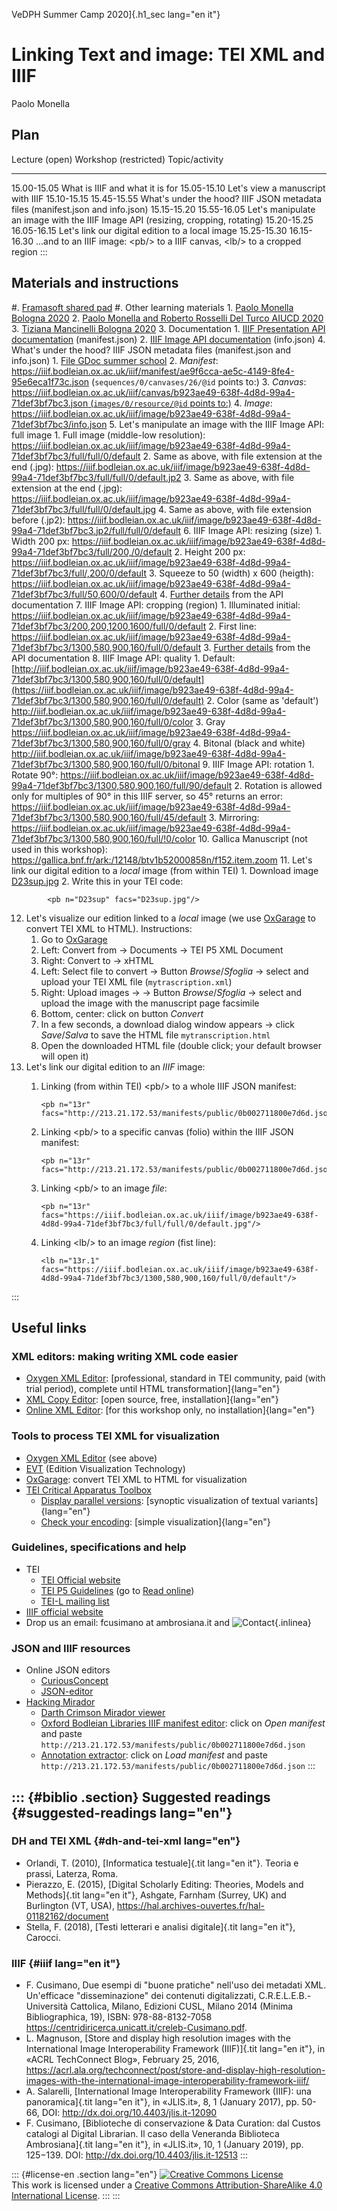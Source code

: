 VeDPH Summer Camp 2020]{.h1_sec lang="en it"}

# Linking Text and image: TEI XML and IIIF

Paolo Monella

## Plan 

  Lecture (open)   Workshop (restricted)   Topic/activity
  ---------------- ----------------------- ------------------
  15.00-15.05                              What is IIIF and what it is for
  15.05-15.10                              Let\'s view a manuscript with IIIF
  15.10-15.15      15.45-15.55             What\'s under the hood? IIIF JSON metadata files (manifest.json and info.json)
  15.15-15.20      15.55-16.05             Let\'s manipulate an image with the IIIF Image API (resizing, cropping, rotating)
  15.20-15.25      16.05-16.15             Let\'s link our digital edition to a local image
  15.25-15.30      16.15-16.30             \...and to an IIIF image: \<pb/\> to a IIIF canvas, \<lb/\> to a cropped region
:::


## Materials and instructions

#.  [Framasoft shared pad](#)
#.  Other learning materials
    1.  [Paolo Monella Bologna
        2020](https://www1.unipa.it/paolo.monella/reires2019/index.html)
    2.  [Paolo Monella and Roberto Rosselli Del Turco AIUCD
        2020](https://www1.unipa.it/paolo.monella/aiucd2020/index.html)
    3.  [Tiziana Mancinelli Bologna
        2020](https://slides.com/tizmancinelli/documenta-amoris#/)
3.  Documentation
    1.  [IIIF Presentation API
        documentation](https://iiif.io/api/presentation/2.1/)
        (manifest.json)
    2.  [IIIF Image API documentation](https://iiif.io/api/image/2.1/)
        (info.json)
4.  What\'s under the hood? IIIF JSON metadata files (manifest.json and
    info.json)
    1.  [File GDoc summer
        school](https://docs.google.com/document/d/1WHQjPqfgKmJZfSQmdmAZ6RW_CNUNbC6ic22zvHMsGsM/edit#heading=h.ws30n8ta6qdo)
    2.  *Manifest*:
        <https://iiif.bodleian.ox.ac.uk/iiif/manifest/ae9f6cca-ae5c-4149-8fe4-95e6eca1f73c.json>
        (`sequences/0/canvases/26/@id` points to:)
    3.  *Canvas*:
        [https://iiif.bodleian.ox.ac.uk/iiif/canvas/b923ae49-638f-4d8d-99a4-71def3bf7bc3.json
        (`images/0/resource/@id` points
        to:)](https://iiif.bodleian.ox.ac.uk/iiif/canvas/b923ae49-638f-4d8d-99a4-71def3bf7bc3.json)
    4.  *Image*:
        <https://iiif.bodleian.ox.ac.uk/iiif/image/b923ae49-638f-4d8d-99a4-71def3bf7bc3/info.json>
5.  Let\'s manipulate an image with the IIIF Image API: full image
    1.  Full image (middle-low resolution):
        <https://iiif.bodleian.ox.ac.uk/iiif/image/b923ae49-638f-4d8d-99a4-71def3bf7bc3/full/full/0/default>
    2.  Same as above, with file extension at the end (.jpg):
        <https://iiif.bodleian.ox.ac.uk/iiif/image/b923ae49-638f-4d8d-99a4-71def3bf7bc3/full/full/0/default.jp2>
    3.  Same as above, with file extension at the end (.jpg):
        <https://iiif.bodleian.ox.ac.uk/iiif/image/b923ae49-638f-4d8d-99a4-71def3bf7bc3/full/full/0/default.jpg>
    4.  Same as above, with file extension before (.jp2):
        <https://iiif.bodleian.ox.ac.uk/iiif/image/b923ae49-638f-4d8d-99a4-71def3bf7bc3.jp2/full/full/0/default>
6.  IIIF Image API: resizing (size)
    1.  Width 200 px:
        <https://iiif.bodleian.ox.ac.uk/iiif/image/b923ae49-638f-4d8d-99a4-71def3bf7bc3/full/200,/0/default>
    2.  Height 200 px:
        <https://iiif.bodleian.ox.ac.uk/iiif/image/b923ae49-638f-4d8d-99a4-71def3bf7bc3/full/,200/0/default>
    3.  Squeeze to 50 (width) x 600 (heigth):
        <https://iiif.bodleian.ox.ac.uk/iiif/image/b923ae49-638f-4d8d-99a4-71def3bf7bc3/full/50,600/0/default>
    4.  [Further details](https://iiif.io/api/image/2.1/#size) from the
        API documentation
7.  IIIF Image API: cropping (region)
    1.  Illuminated initial:
        <https://iiif.bodleian.ox.ac.uk/iiif/image/b923ae49-638f-4d8d-99a4-71def3bf7bc3/200,200,1200,1600/full/0/default>
    2.  First line:
        <https://iiif.bodleian.ox.ac.uk/iiif/image/b923ae49-638f-4d8d-99a4-71def3bf7bc3/1300,580,900,160/full/0/default>
    3.  [Further details](https://iiif.io/api/image/2.1/#region) from
        the API documentation
8.  IIIF Image API: quality
    1.  Default:
        [http://iiif.bodleian.ox.ac.uk/iiif/image/b923ae49-638f-4d8d-99a4-71def3bf7bc3/1300,580,900,160/full/0/default](https://iiif.bodleian.ox.ac.uk/iiif/image/b923ae49-638f-4d8d-99a4-71def3bf7bc3/1300,580,900,160/full/0/default)
    2.  Color (same as 'default')
        <http://iiif.bodleian.ox.ac.uk/iiif/image/b923ae49-638f-4d8d-99a4-71def3bf7bc3/1300,580,900,160/full/0/color>
    3.  Gray
        <https://iiif.bodleian.ox.ac.uk/iiif/image/b923ae49-638f-4d8d-99a4-71def3bf7bc3/1300,580,900,160/full/0/gray>
    4.  Bitonal (black and white)
        <http://iiif.bodleian.ox.ac.uk/iiif/image/b923ae49-638f-4d8d-99a4-71def3bf7bc3/1300,580,900,160/full/0/bitonal>
9.  IIIF Image API: rotation
    1.  Rotate 90°:
        <https://iiif.bodleian.ox.ac.uk/iiif/image/b923ae49-638f-4d8d-99a4-71def3bf7bc3/1300,580,900,160/full/90/default>
    2.  Rotation is allowed only for multiples of 90° in this IIIF
        server, so 45° returns an error:
        <https://iiif.bodleian.ox.ac.uk/iiif/image/b923ae49-638f-4d8d-99a4-71def3bf7bc3/1300,580,900,160/full/45/default>
    3.  Mirroring:
        <https://iiif.bodleian.ox.ac.uk/iiif/image/b923ae49-638f-4d8d-99a4-71def3bf7bc3/1300,580,900,160/full/!0/color>
10. Gallica Manuscript (not used in this workshop):
    <https://gallica.bnf.fr/ark:/12148/btv1b52000858n/f152.item.zoom>
11. Let\'s link our digital edition to a *local* image (from within TEI)
    1.  Download image [D23sup.jpg](img/D23sup.jpg)
    2.  Write this in your TEI code:

            <pb n="D23sup" facs="D23sup.jpg"/>

12. Let\'s visualize our edition linked to a *local* image (we use
    [OxGarage](https://oxgarage.tei-c.org/#) to convert TEI XML to
    HTML). Instructions:
    1.  Go to [OxGarage](https://oxgarage.tei-c.org/#)
    2.  Left: Convert from → Documents → TEI P5 XML Document
    3.  Right: Convert to → xHTML
    4.  Left: Select file to convert → Button *Browse*/*Sfoglia* →
        select and upload your TEI XML file (`mytrascription.xml`)
    5.  Right: Upload images → → Button *Browse*/*Sfoglia* → select and
        upload the image with the manuscript page facsimile
    6.  Bottom, center: click on button *Convert*
    7.  In a few seconds, a download dialog window appears → click
        *Save*/*Salva* to save the HTML file `mytranscription.html`
    8.  Open the downloaded HTML file (double click; your default
        browser will open it)
13. Let\'s link our digital edition to an *IIIF* image:
    1.  Linking (from within TEI) \<pb/\> to a whole IIIF JSON manifest:

            <pb n="13r" facs="http://213.21.172.53/manifests/public/0b002711800e7d6d.json"/>

    2.  Linking \<pb/\> to a specific canvas (folio) within the IIIF
        JSON manifest:

            <pb n="13r" facs="http://213.21.172.53/manifests/public/0b002711800e7d6d.json#/sequences/0/canvases/35"/>
                        

    3.  Linking \<pb/\> to an image *file*:

            <pb n="13r" facs="https://iiif.bodleian.ox.ac.uk/iiif/image/b923ae49-638f-4d8d-99a4-71def3bf7bc3/full/full/0/default.jpg"/>
                        

    4.  Linking \<lb/\> to an image *region* (fist line):

            <lb n="13r.1" facs="https://iiif.bodleian.ox.ac.uk/iiif/image/b923ae49-638f-4d8d-99a4-71def3bf7bc3/1300,580,900,160/full/0/default"/>
                        
:::

## Useful links

### XML editors: making writing XML code easier

-   [Oxygen XML Editor](https://www.oxygenxml.com): [professional,
    standard in TEI community, paid (with trial period), complete until
    HTML transformation]{lang="en"}
-   [XML Copy
    Editor](https://sourceforge.net/projects/xml-copy-editor/): [open
    source, free, installation]{lang="en"}
-   [Online XML
    Editor](https://www.tutorialspoint.com/online_xml_editor.htm): [for
    this workshop only, no installation]{lang="en"}

### Tools to process TEI XML for visualization

-   [Oxygen XML Editor](https://www.oxygenxml.com) (see above)
-   [EVT](http://evt.labcd.unipi.it/) (Edition Visualization Technology)
-   [OxGarage](https://oxgarage.tei-c.org/#): convert TEI XML to HTML
    for visualization
-   [TEI Critical Apparatus Toolbox](http://teicat.huma-num.fr/)
    -   [Display parallel
        versions](http://teicat.huma-num.fr/witnesses.php): [synoptic
        visualization of textual variants]{lang="en"}
    -   [Check your encoding](http://teicat.huma-num.fr/check.php):
        [simple visualization]{lang="en"}

### Guidelines, specifications and help

-   TEI
    -   [TEI Official website](https://tei-c.org/)
    -   [TEI P5 Guidelines](https://tei-c.org/Guidelines/P5/) (go to
        [Read
        online](https://www.tei-c.org/release/doc/tei-p5-doc/en/html/index.html))
    -   [TEI-L mailing list](https://tei-c.org/support/#tei-l)
-   [IIIF official website](https://iiif.io/)
-   Drop us an email: fcusimano at ambrosiana.it and
    ![Contact](../indice/immagini/scansione.gif){.inlinea}

### JSON and IIIF resources

-   Online JSON editors
    -   [CuriousConcept](https://jsonformatter.curiousconcept.com/)
    -   [JSON-editor](https://jsonformatter.org/json-editor)
-   [Hacking Mirador](http://darthcrimson.org/hacking-mirador/)
    -   [Darth Crimson Mirador
        viewer](http://www.darthcrimson.org/mirador/)
    -   [Oxford Bodleian Libraries IIIF manifest
        editor](www.darthcrimson.org:3000): click on *Open manifest* and
        paste
        `http://213.21.172.53/manifests/public/0b002711800e7d6d.json`
    -   [Annotation
        extractor](http://www.darthcrimson.org/hacking-mirador-workshop/annotate.html):
        click on *Load manifest* and paste
        `http://213.21.172.53/manifests/public/0b002711800e7d6d.json`
:::

::: {#biblio .section}
Suggested readings {#suggested-readings lang="en"}
------------------

### DH and TEI XML {#dh-and-tei-xml lang="en"}

-   Orlandi, T. (2010), [Informatica testuale]{.tit lang="en it"}.
    Teoria e prassi, Laterza, Roma.
-   Pierazzo, E. (2015), [Digital Scholarly Editing: Theories, Models
    and Methods]{.tit lang="en it"}, Ashgate, Farnham (Surrey, UK) and
    Burlington (VT, USA),
    <https://hal.archives-ouvertes.fr/hal-01182162/document>
-   Stella, F. (2018), [Testi letterari e analisi digitale]{.tit
    lang="en it"}, Carocci.

### IIIF {#iiif lang="en it"}

-   F. Cusimano, Due esempi di "buone pratiche" nell'uso dei metadati
    XML. Un'efficace "disseminazione" dei contenuti digitalizzati,
    C.R.E.L.E.B.- Università Cattolica, Milano, Edizioni CUSL, Milano
    2014 (Minima Bibliographica, 19), ISBN: 978-88-8132-7058
    <https://centridiricerca.unicatt.it/creleb-Cusimano.pdf>.
-   L. Magnuson, [Store and display high resolution images with the
    International Image Interoperability Framework (IIIF)]{.tit
    lang="en it"}, in «ACRL TechConnect Blog», February 25, 2016,
    <https://acrl.ala.org/techconnect/post/store-and-display-high-resolution-images-with-the-international-image-interoperability-framework-iiif/>
-   A. Salarelli, [International Image Interoperability Framework
    (IIIF): una panoramica]{.tit lang="en it"}, in «JLIS.it», 8, 1
    (January 2017), pp. 50-66, DOI:
    <http://dx.doi.org/10.4403/jlis.it-12090>
-   F. Cusimano, [Biblioteche di conservazione & Data Curation: dal
    Custos catalogi al Digital Librarian. Il caso della Veneranda
    Biblioteca Ambrosiana]{.tit lang="en it"}, in «JLIS.it», 10, 1
    (January 2019), pp. 125−139. DOI:
    <http://dx.doi.org/10.4403/jlis.it-12513>
:::

::: {#license-en .section lang="en"}
[![Creative Commons
License](https://i.creativecommons.org/l/by-sa/4.0/88x31.png)](http://creativecommons.org/licenses/by-sa/4.0/)\
This work is licensed under a [Creative Commons Attribution-ShareAlike
4.0 International
License](http://creativecommons.org/licenses/by-sa/4.0/).
:::
:::
